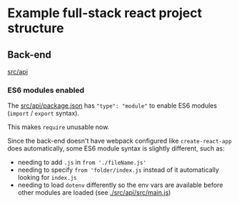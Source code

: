 # Example full-stack react project structure

## Back-end

[src/api](./src/api/)

### ES6 modules enabled

The [src/api/package.json](./src/api/package.json) has `"type": "module"` to enable ES6 modules (`import` / `export` syntax).

This makes `require` unusable now.

Since the back-end doesn't have webpack configured like `create-react-app` does automatically, some ES6 module syntax is slightly different, such as:

- needing to add `.js` in `from './fileName.js'`
- needing to specify `from 'folder/index.js` instead of it automatically looking for `index.js`
- needing to load `dotenv` differently so the env vars are available before other modules are loaded (see [./src/api/src/main.js](./src/api/src/main.js))
